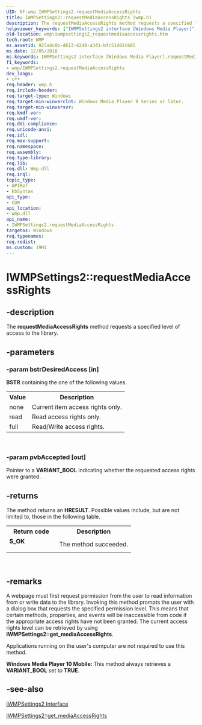 ```yaml
---
UID: NF:wmp.IWMPSettings2.requestMediaAccessRights
title: IWMPSettings2::requestMediaAccessRights (wmp.h)
description: The requestMediaAccessRights method requests a specified level of access to the library.
helpviewer_keywords: ["IWMPSettings2 interface [Windows Media Player]","requestMediaAccessRights method","IWMPSettings2.requestMediaAccessRights","IWMPSettings2::requestMediaAccessRights","IWMPSettings2requestMediaAccessRights","requestMediaAccessRights","requestMediaAccessRights method [Windows Media Player]","requestMediaAccessRights method [Windows Media Player]","IWMPSettings2 interface","wmp.iwmpsettings2_requestmediaaccessrights","wmp/IWMPSettings2::requestMediaAccessRights"]
old-location: wmp\iwmpsettings2_requestmediaaccessrights.htm
tech.root: WMP
ms.assetid: 925a4c0b-d613-4248-a341-bfc51d02cb85
ms.date: 12/05/2018
ms.keywords: IWMPSettings2 interface [Windows Media Player],requestMediaAccessRights method, IWMPSettings2.requestMediaAccessRights, IWMPSettings2::requestMediaAccessRights, IWMPSettings2requestMediaAccessRights, requestMediaAccessRights, requestMediaAccessRights method [Windows Media Player], requestMediaAccessRights method [Windows Media Player],IWMPSettings2 interface, wmp.iwmpsettings2_requestmediaaccessrights, wmp/IWMPSettings2::requestMediaAccessRights
f1_keywords:
- wmp/IWMPSettings2.requestMediaAccessRights
dev_langs:
- c++
req.header: wmp.h
req.include-header: 
req.target-type: Windows
req.target-min-winverclnt: Windows Media Player 9 Series or later.
req.target-min-winversvr: 
req.kmdf-ver: 
req.umdf-ver: 
req.ddi-compliance: 
req.unicode-ansi: 
req.idl: 
req.max-support: 
req.namespace: 
req.assembly: 
req.type-library: 
req.lib: 
req.dll: Wmp.dll
req.irql: 
topic_type:
- APIRef
- kbSyntax
api_type:
- COM
api_location:
- wmp.dll
api_name:
- IWMPSettings2.requestMediaAccessRights
targetos: Windows
req.typenames: 
req.redist: 
ms.custom: 19H1
---
```


# IWMPSettings2::requestMediaAccessRights


## -description



The <b>requestMediaAccessRights</b> method requests a specified level of access to the library.




## -parameters




### -param bstrDesiredAccess [in]

<b>BSTR</b> containing the one of the following values.

<table>
<tr>
<th>Value
                </th>
<th>Description
                </th>
</tr>
<tr>
<td>none</td>
<td>Current item access rights only.</td>
</tr>
<tr>
<td>read</td>
<td>Read access rights only.</td>
</tr>
<tr>
<td>full</td>
<td>Read/Write access rights.</td>
</tr>
</table>
 


### -param pvbAccepted [out]

Pointer to a <b>VARIANT_BOOL</b> indicating whether the requested access rights were granted.


## -returns



The method returns an <b>HRESULT</b>. Possible values include, but are not limited to, those in the following table.

<table>
<tr>
<th>Return code</th>
<th>Description</th>
</tr>
<tr>
<td width="40%">
<dl>
<dt><b>S_OK</b></dt>
</dl>
</td>
<td width="60%">
The method succeeded.

</td>
</tr>
</table>
 




## -remarks



A webpage must first request permission from the user to read information from or write data to the library. Invoking this method prompts the user with a dialog box that requests the specified permission level. This means that certain methods, properties, and events will be inaccessible from code if the appropriate access rights have not been granted. The current access rights level can be retrieved by using <b>IWMPSettings2::get_mediaAccessRights</b>.

Applications running on the user's computer are not required to use this method.

<b>Windows Media Player 10 Mobile: </b>This method always retrieves a <b>VARIANT_BOOL</b> set to <b>TRUE</b>.




## -see-also




<a href="https://docs.microsoft.com/windows/desktop/api/wmp/nn-wmp-iwmpsettings2">IWMPSettings2 Interface</a>



<a href="https://docs.microsoft.com/windows/desktop/api/wmp/nf-wmp-iwmpsettings2-get_mediaaccessrights">IWMPSettings2::get_mediaAccessRights</a>
 

 

